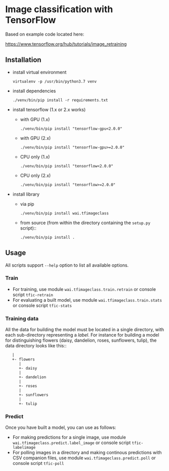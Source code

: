 # Image classification with TensorFlow

Based on example code located here:

https://www.tensorflow.org/hub/tutorials/image_retraining


## Installation

* install virtual environment

  ```commandline
  virtualenv -p /usr/bin/python3.7 venv
  ```

* install dependencies

  ```commandline
  ./venv/bin/pip install -r requirements.txt 
  ```

* install tensorflow (1.x or 2.x works)

  * with GPU (1.x)
  
    ```commandline
    ./venv/bin/pip install "tensorflow-gpu<2.0.0"
    ```

  * with GPU (2.x)
  
    ```commandline
    ./venv/bin/pip install "tensorflow-gpu>=2.0.0"
    ```
    
  * CPU only (1.x)
  
    ```commandline
    ./venv/bin/pip install "tensorflow<2.0.0"
    ```
    
  * CPU only (2.x)
  
    ```commandline
    ./venv/bin/pip install "tensorflow>=2.0.0"
    ```

* install library

  * via pip

    ```commandline
    ./venv/bin/pip install wai.tfimageclass
    ```

  * from source (from within the directory containing the `setup.py` script)::

    ```commandline
    ./venv/bin/pip install .
    ```

## Usage

All scripts support `--help` option to list all available options.

### Train

* For training, use module `wai.tfimageclass.train.retrain` or console script `tfic-retrain`
* For evaluating a built model, use module `wai.tfimageclass.train.stats` or console script `tfic-stats`

### Training data

All the data for building the model must be located in a single directory, with each sub-directory representing
a *label*. For instance for building a model for distinguishing flowers (daisy, dandelion, roses, sunflowers, tulip),
the data directory looks like this::

```
   |
   +- flowers
      |
      +- daisy
      |
      +- dandelion
      |
      +- roses
      |
      +- sunflowers
      |
      +- tulip
```


### Predict

Once you have built a model, you can use as follows:

* For making predictions for a single image, use module `wai.tfimageclass.predict.label_image` or console 
  script `tfic-labelimage`
* For polling images in a directory and making continous predictions with CSV companion files, use 
  module `wai.tfimageclass.predict.poll` or console script `tfic-poll`
